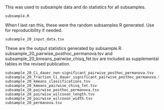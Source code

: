 This was used to subsample data and do statistics for all subsamples.

```
subsample.R
```

When I last ran this, these were the random subsamples R generated. Use for reproducibility if needed.

```
subsample_20_input_data.tsv
```

These are the output statistics generated by subsample.R. subsample_20_pairwise_posthoc_permanova.tsv and subsample_20_kmeans_pairwise_chisq_fet.tsv are included as supplemental tables in the revised publication.

```
subsample_20_Ci_dauer_non-significant_pairwise_posthoc_permanova.tsv
subsample_20_fraction_Ci_dauer_significant_pairwise_posthoc_permanova.tsv
subsample_20_kmeans_classifications.tsv
subsample_20_kmeans_pairwise_chisq_fet.tsv
subsample_20_pairwise_posthoc_permanova.tsv
subsample_20_pairwise_wilcoxon_length.tsv
subsample_20_pairwise_wilcoxon_width.tsv
subsample_20_permanova.tsv
```
